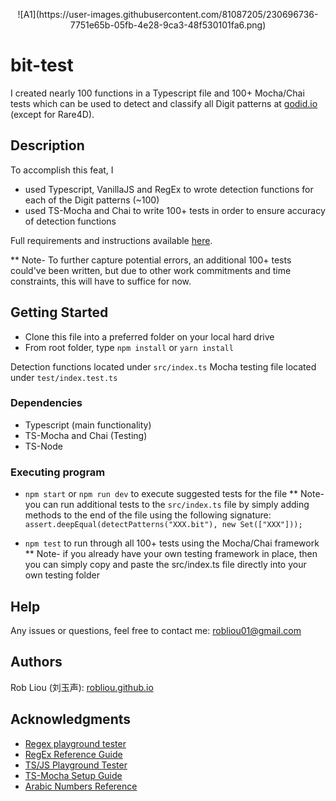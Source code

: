 <p align="center"> ![A1](https://user-images.githubusercontent.com/81087205/230696736-7751e65b-05fb-4e28-9ca3-48f530101fa6.png) </p>

# bit-test

I created nearly 100 functions in a Typescript file and 100+ Mocha/Chai tests which can be used to detect and classify all Digit patterns at [godid.io](godid.io) (except for Rare4D).

## Description

To accomplish this feat, I
* used Typescript, VanillaJS and RegEx to wrote detection functions for each of the Digit patterns  (~100)
* used TS-Mocha and Chai to write 100+ tests in order to ensure accuracy of detection functions

Full requirements and instructions available [here](https://gist.github.com/renzholy/f857b464518e0cf97549a3aee141bd74).

** Note- To further capture potential errors, an additional 100+ tests could've been written, but due to other work commitments and time constraints, 
this will have to suffice for now.

## Getting Started

* Clone this file into a preferred folder on your local hard drive
* From root folder, type ``npm install`` or ``yarn install``

Detection functions located under ``src/index.ts``
Mocha testing file located under ``test/index.test.ts``

### Dependencies

* Typescript (main functionality)
* TS-Mocha and Chai (Testing)
* TS-Node

### Executing program

* ``npm start`` or ``npm run dev`` to execute suggested tests for the file
** Note- you can run additional tests to the ``src/index.ts`` file by simply adding methods to the end of the file using the following signature:
  ``assert.deepEqual(detectPatterns("XXX.bit"), new Set(["XXX"]));``
  
* ``npm test`` to run through all 100+ tests using the Mocha/Chai framework
** Note- if you already have your own testing framework in place, then you can simply copy and paste the src/index.ts file directly into your own testing folder


## Help

Any issues or questions, feel free to contact me: robliou01@gmail.com

## Authors

Rob Liou (刘玉声): [robliou.github.io](robliou.github.io)

## Acknowledgments

* [Regex playground tester](https://regex101.com/)
* [RegEx Reference Guide](https://www.freecodecamp.org/news/regular-expressions-for-beginners/)
* [TS/JS Playground Tester](https://leetcode.com/playground/new/empty)
* [TS-Mocha Setup Guide](https://www.npmjs.com/package/ts-mocha)
* [Arabic Numbers Reference](https://stackoverflow.com/questions/29729391/regular-expression-arabic-characters-and-numbers-only)
